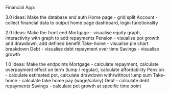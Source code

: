 Financial App:

3.0 ideas: Make the database and auth
Home page - grid split
Account - collect financial data to output home page dashboard, login functionality

2.0 ideas: Make the front end
Mortgage - visualise equity graph, interactivity with graph to add repayments
Pension - visualise pot growth and drawdown, add defined benefit
Take-home - visualise pie chart breakdown
Debt - visualise debt repayment over time
Savings - visualise growth

1.0 Ideas: Make the endpoints
Mortgage - calculate repayment, calculate overpayment effect on term (lump / regular), calculate affordability
Pension - calculate estimated pot, calculate drawdown with/without lump sum
Take-home - calculate take home pay (wage/salary)
Debt - calculate debt repayments
Savings - calculate pot growth at specific time point